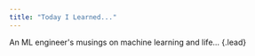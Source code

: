```yaml
---
title: "Today I Learned..."
---
```


An ML engineer's musings on machine learning and life...
{.lead}
